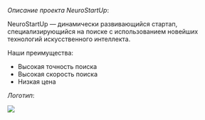 _Описание проекта NeuroStartUp_:

NeuroStartUp — динамически развивающийся стартап, специализирующийся на поиске с использованием новейших технологий искусственного интеллекта.

Наши преимущества:
* Высокая точность поиска
* Высокая скорость поиска
* Низкая цена

_Логотип_:

![](https://netology-code.github.io/git-homeworks/introduction/assets/logo.png)
